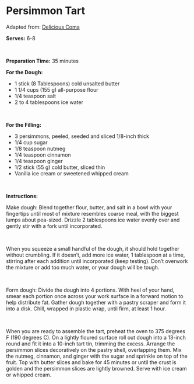 Persimmon Tart
==============

Adapted from: [Delicious Coma](http://www.deliciouscoma.com/archives/2006/12/persimmon_tart.html)

**Serves:** 6-8

 

**Preparation Time:** 35 minutes

**For the Dough:**

-   1 stick (8 Tablespoons) cold unsalted butter
-   1 1/4 cups (155 g) all-purpose flour
-   1/4 teaspoon salt
-   2 to 4 tablespoons ice water

 

**For the Filling:**

-   3 persimmons, peeled, seeded and sliced 1/8-inch thick
-   1/4 cup sugar
-   1/8 teaspoon nutmeg
-   1/4 teaspoon cinnamon
-   1/4 teaspoon ginger
-   1/2 stick (55 g) cold butter, sliced thin
-   Vanilla ice cream or sweetened whipped cream

 

**Instructions:**

Make dough: Blend together flour, butter, and salt in a bowl with your fingertips until most of mixture resembles coarse meal, with the biggest lumps about pea-sized. Drizzle 2 tablespoons ice water evenly over and gently stir with a fork until incorporated.

 

When you squeeze a small handful of the dough, it should hold together without crumbling. If it doesn’t, add more ice water, 1 tablespoon at a time, stirring after each addition until incorporated (keep testing). Don’t overwork the mixture or add too much water, or your dough will be tough.

 

Form dough: Divide the dough into 4 portions. With heel of your hand, smear each portion once across your work surface in a forward motion to help distribute fat. Gather dough together with a pastry scraper and form it into a disk. Chill, wrapped in plastic wrap, until firm, at least 1 hour.

 

When you are ready to assemble the tart, preheat the oven to 375 degrees F (190 degrees C). On a lightly floured surface roll out dough into a 13-inch round and fit it into a 10-inch tart tin, trimming the excess. Arrange the persimmon slices decoratively on the pastry shell, overlapping them. Mix the nutmeg, cinnamon, and ginger with the sugar and sprinkle on top of the fruit. Top with butter slices and bake for 45 minutes or until the crust is golden and the persimmon slices are lightly browned. Serve with ice cream or whipped cream.
